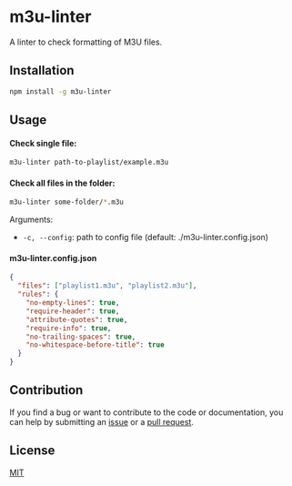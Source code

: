 # m3u-linter

A linter to check formatting of M3U files.

## Installation

```sh
npm install -g m3u-linter
```

## Usage

#### Check single file:

```sh
m3u-linter path-to-playlist/example.m3u
```

#### Check all files in the folder:

```sh
m3u-linter some-folder/*.m3u
```

Arguments:

- `-c, --config`: path to config file (default: ./m3u-linter.config.json)

#### m3u-linter.config.json

```json
{
  "files": ["playlist1.m3u", "playlist2.m3u"],
  "rules": {
    "no-empty-lines": true,
    "require-header": true,
    "attribute-quotes": true,
    "require-info": true,
    "no-trailing-spaces": true,
    "no-whitespace-before-title": true
  }
}
```

## Contribution

If you find a bug or want to contribute to the code or documentation, you can help by submitting an [issue](https://github.com/freearhey/m3u-linter/issues) or a [pull request](https://github.com/freearhey/m3u-linter/pulls).

## License

[MIT](http://opensource.org/licenses/MIT)
